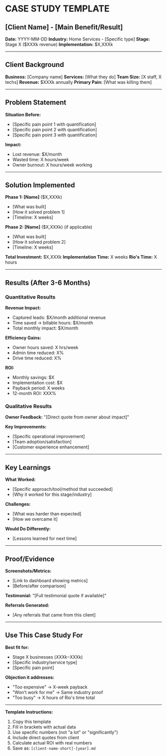 # CASE STUDY TEMPLATE
## [Client Name] - [Main Benefit/Result]

**Date:** YYYY-MM-DD
**Industry:** Home Services - [Specific type]
**Stage:** Stage X ($XXXk revenue)
**Implementation:** $X,XXXk

---

## Client Background

**Business:** [Company name]
**Services:** [What they do]
**Team Size:** [X staff, X techs]
**Revenue:** $XXXk annually
**Primary Pain:** [What was killing them]

---

## Problem Statement

**Situation Before:**
- [Specific pain point 1 with quantification]
- [Specific pain point 2 with quantification]
- [Specific pain point 3 with quantification]

**Impact:**
- Lost revenue: $X/month
- Wasted time: X hours/week
- Owner burnout: X hours/week working

---

## Solution Implemented

**Phase 1: [Name]** ($X,XXXk)
- [What was built]
- [How it solved problem 1]
- [Timeline: X weeks]

**Phase 2: [Name]** ($X,XXXk) (if applicable)
- [What was built]
- [How it solved problem 2]
- [Timeline: X weeks]

**Total Investment:** $X,XXXk
**Implementation Time:** X weeks
**Rio's Time:** X hours

---

## Results (After 3-6 Months)

### Quantitative Results

**Revenue Impact:**
- Captured leads: $X/month additional revenue
- Time saved → billable hours: $X/month
- Total monthly impact: $X/month

**Efficiency Gains:**
- Owner hours saved: X hrs/week
- Admin time reduced: X%
- Drive time reduced: X%

**ROI:**
- Monthly savings: $X
- Implementation cost: $X
- Payback period: X weeks
- 12-month ROI: XXX%

### Qualitative Results

**Owner Feedback:**
"[Direct quote from owner about impact]"

**Key Improvements:**
- [Specific operational improvement]
- [Team adoption/satisfaction]
- [Customer experience enhancement]

---

## Key Learnings

**What Worked:**
- [Specific approach/tool/method that succeeded]
- [Why it worked for this stage/industry]

**Challenges:**
- [What was harder than expected]
- [How we overcame it]

**Would Do Differently:**
- [Lessons learned for next time]

---

## Proof/Evidence

**Screenshots/Metrics:**
- [Link to dashboard showing metrics]
- [Before/after comparison]

**Testimonial:**
"[Full testimonial quote if available]"

**Referrals Generated:**
- [Any referrals that came from this client]

---

## Use This Case Study For

**Best fit for:**
- Stage X businesses ($XXXk-$XXXk)
- [Specific industry/service type]
- [Specific pain point]

**Objection it addresses:**
- "Too expensive" → X-week payback
- "Won't work for me" → Same industry proof
- "Too busy" → X hours of Rio's time total

---

**Template Instructions:**
1. Copy this template
2. Fill in brackets with actual data
3. Use specific numbers (not "a lot" or "significantly")
4. Include direct quotes from client
5. Calculate actual ROI with real numbers
6. Save as: `[client-name-short]-[year].md`
